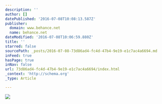 ```yaml
---
description: ''
author: []
datePublished: '2016-07-08T10:08:13.587Z'
publisher:
  domain: www.behance.net
  name: behance.net
dateModified: '2016-07-08T10:06:59.880Z'
title: ''
starred: false
sourcePath: _posts/2016-07-08-73d86ad4-fc4d-47b4-9e19-e1c7ac4a6694.md
inFeed: true
hasPage: true
inNav: false
url: 73d86ad4-fc4d-47b4-9e19-e1c7ac4a6694/index.html
_context: 'http://schema.org'
_type: Article

---
```

![](https://mir-s3-cdn-cf.behance.net/project_modules/max_1200/00aa7e13214537.562718b6ab1b7.jpg)